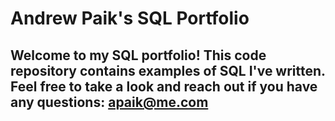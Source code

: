 # Andrew Paik's SQL Portfolio
## Welcome to my SQL portfolio! This code repository contains examples of SQL I've written. Feel free to take a look and reach out if you have any questions: apaik@me.com
